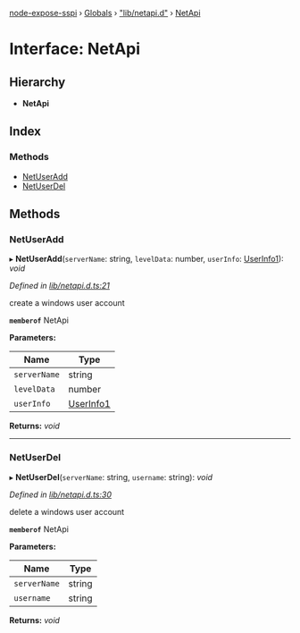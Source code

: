 [node-expose-sspi](../README.md) › [Globals](../globals.md) › ["lib/netapi.d"](../modules/_lib_netapi_d_.md) › [NetApi](_lib_netapi_d_.netapi.md)

# Interface: NetApi

## Hierarchy

* **NetApi**

## Index

### Methods

* [NetUserAdd](_lib_netapi_d_.netapi.md#netuseradd)
* [NetUserDel](_lib_netapi_d_.netapi.md#netuserdel)

## Methods

###  NetUserAdd

▸ **NetUserAdd**(`serverName`: string, `levelData`: number, `userInfo`: [UserInfo1](_lib_netapi_d_.userinfo1.md)): *void*

*Defined in [lib/netapi.d.ts:21](https://github.com/jlguenego/node-expose-sspi/blob/545dc2a/lib/netapi.d.ts#L21)*

create a windows user account

**`memberof`** NetApi

**Parameters:**

Name | Type |
------ | ------ |
`serverName` | string |
`levelData` | number |
`userInfo` | [UserInfo1](_lib_netapi_d_.userinfo1.md) |

**Returns:** *void*

___

###  NetUserDel

▸ **NetUserDel**(`serverName`: string, `username`: string): *void*

*Defined in [lib/netapi.d.ts:30](https://github.com/jlguenego/node-expose-sspi/blob/545dc2a/lib/netapi.d.ts#L30)*

delete a windows user account

**`memberof`** NetApi

**Parameters:**

Name | Type |
------ | ------ |
`serverName` | string |
`username` | string |

**Returns:** *void*
